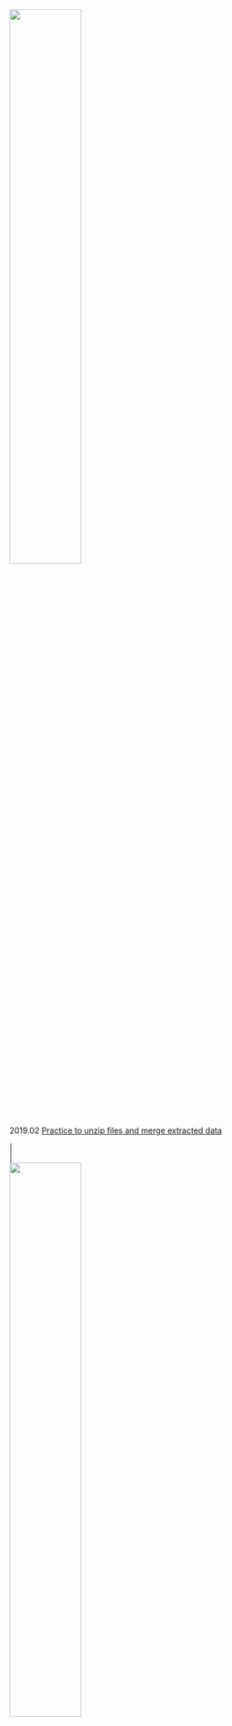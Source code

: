 <img src="https://linclgit.github.io/data_in_real_practice/images/unnamed-chunk-9-1.png" width="50%">    

2019.02 [Practice to unzip files and merge extracted data](https://github.com/linclgit/data_in_real_practice/blob/master/output/Unzip_and_merge.md)    
        
|    
|    
<img src="https://linclgit.github.io/data_in_real_practice/images/unnamed-chunk-7-1.png" width="50%">    
2019.01 [Practice to analyze real clinical data from an open dataset](https://linclgit.github.io/data_in_real_practice/output/clinical_data_practice.html)    
    
|     
|    
2018.12 [Practice to calculate disease prevalence rates from a database](https://linclgit.github.io/data_in_real_practice/prevalence_practice.html)
